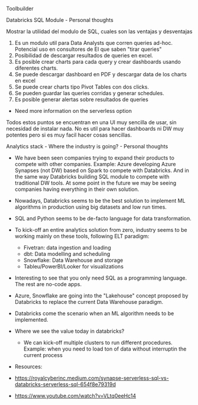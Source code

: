 Toolbuilder

Databricks SQL Module - Personal thoughts


Mostrar la utilidad del modulo de SQL, cuales son las ventajas y desventajas

1. Es un modulo util para Data Analysts que corren queries ad-hoc. Potencial uso en consultores de EI que saben "tirar queries"
2. Posibilidad de descargar resultados de queries en excel.
3. Es posible crear charts para cada query y crear dashboards usando diferentes charts. 
4. Se puede descargar dashboard en PDF y descargar data de los charts en excel 
5. Se puede crear charts tipo Pivot Tables con dos clicks. 
6. Se pueden guardar las queries corridas y generar schedules.
7. Es posible generar alertas sobre resultados de queries

- Need more information on the serverless option

Todos estos puntos se encuentran en una UI muy sencilla de usar, sin necesidad de instalar nada. 
No es util para hacer dashboards ni DW muy potentes pero si es muy facil hacer cosas sencillas. 



Analytics stack - Where the industry is going? - Personal thoughts

- We have been seen companies trying to expand their products to compete with other companies. Example: Azure developing Azure Synapses (not DW) based on Spark to compete with Databricks. And in the same way Databricks building SQL module to compete with traditional DW tools. At some point in the future we may be seeing companies having everything in their own solution. 

- Nowadays, Databricks seems to be the best solution to implement ML algorithms in production using big datasets and low run times. 

- SQL and Python seems to be de-facto language for data transformation. 

- To kick-off an entire analytics solution from zero, industry seems to be working mainly on these tools, following ELT paradigm:
  - Fivetran: data ingestion and loading
  - dbt: Data modelling and scheduling
  - Snowflake: Data Warehouse and storage
  - Tableu/PowerBI/Looker for visualizations
  
- Interesting to see that you only need SQL as a programming language. The rest are no-code apps.   

- Azure, Snowflake are going into the "Lakehouse" concept proposed by Databricks to replace the current Data Warehouse paradigm. 
  
- Databricks come the scenario when an ML algorithm needs to be implemented.

- Where we see the value today in databricks? 
  - We can kick-off multiple clusters to run different procedures. Example: when you need to load ton of data without interruptin the current process


- Resources: 
- https://royalcyberinc.medium.com/synapse-serverless-sql-vs-databricks-serverless-sql-654f8e79319d
- https://www.youtube.com/watch?v=VLtq0eeHc14